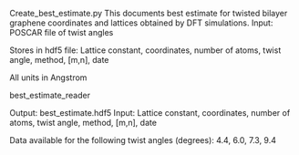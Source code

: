 Create_best_estimate.py 
This documents best estimate for twisted bilayer graphene coordinates and lattices obtained by DFT simulations. 
Input: POSCAR file of twist angles

Stores in hdf5 file:
Lattice constant, coordinates, number of atoms, twist angle, method, [m,n], date

All units in Angstrom


best_estimate_reader

Output: best_estimate.hdf5
Input:
Lattice constant, coordinates, number of atoms, twist angle, method, [m,n], date


Data available for the following twist angles (degrees):
4.4, 6.0, 7.3, 9.4 
